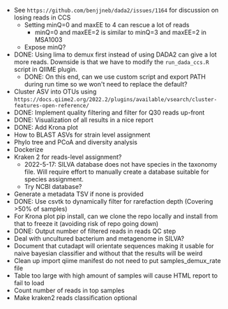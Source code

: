 * See `https://github.com/benjjneb/dada2/issues/1164` for discussion on losing reads in CCS
  * Setting minQ=0 and maxEE to 4 can rescue a lot of reads
    * minQ=0 and maxEE=2 is similar to minQ=3 and maxEE=2 in MSA1003
  * Expose minQ?
* DONE: Using lima to demux first instead of using DADA2 can give a lot more reads. Downside is
  that we have to modify the `run_dada_ccs.R` script in QIIME plugin.
  * DONE: On this end, can we use custom script and export PATH during run time so we won't need to replace the default?
* Cluster ASV into OTUs using `https://docs.qiime2.org/2022.2/plugins/available/vsearch/cluster-features-open-reference/` 
* DONE: Implement quality filtering and filter for Q30 reads up-front
* DONE: Visualization of all results in a nice report
* DONE: Add Krona plot
* How to BLAST ASVs for strain level assignment
* Phylo tree and PCoA and diversity analysis
* Dockerize
* Kraken 2 for reads-level assignment?
  * 2022-5-17: SILVA database does not have species in the taxonomy file. Will
  require effort to manually create a database suitable for species assignment.
  * Try NCBI database?
* Generate a metadata TSV if none is provided
* DONE: Use csvtk to dynamically filter for rarefaction depth (Covering >50% of samples)
* For Krona plot pip install, can we clone the repo locally and install from that
to freeze it (avoiding risk of repo going down)
* DONE: Output number of filtered reads in reads QC step
* Deal with uncultured bacterium and metagenome in SILVA?
* Document that cutadapt will orientate sequences making it usable for naive bayesian classifier and
  without that the results will be weird
* Clean up import qiime manifest do not need to put samples_demux_rate file
* Table too large with high amount of samples will cause HTML report to fail to load
* Count number of reads in top samples
* Make kraken2 reads classification optional
